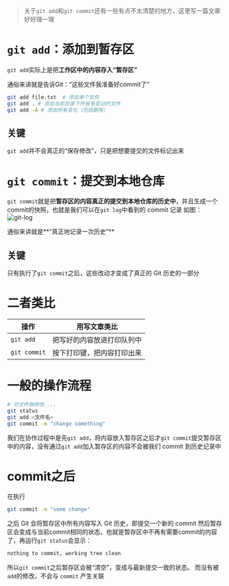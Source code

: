 > 关于`git add`和`git commit`还有一些有点不太清楚的地方，这里写一篇文章好好理一理

# `git add`：添加到暂存区
`git add`实际上是把**工作区中的内容存入“暂存区”**

通俗来讲就是告诉Git：“这些文件我准备好commit了”
```bash
git add file.txt  # 添加单个文件
git add . # 添加当前目录下所有有变动的文件
git add -A # 添加所有变化（包括删除）
```
## 关键
`git add`并不会真正的“保存修改”，只是把想要提交的文件标记出来


# `git commit`：提交到本地仓库
`git commit`就是把**暂存区的内容真正的提交到本地仓库的历史中**，并且生成一个commit的快照，也就是我们可以在`git log`中看到的 commit 记录
如图：
![git-log](https://132-1331126615.cos.ap-guangzhou.myqcloud.com/git-log.png)

通俗来讲就是**“真正地记录一次历史”**

## 关键
只有执行了`git commit`之后，这些改动才变成了真正的 Git 历史的一部分

# 二者类比
| 操作         | 用写文章类比               |
| ------------ | -------------------------- |
| `git add`    | 把写好的内容放进打印队列中 |
| `git commit` | 按下打印键，把内容打印出来 |

# 一般的操作流程
```bash
# 对文件做修改....
git status
git add <文件名>
git commit -m "change something"
```
我们在协作过程中是先`git add`，将内容放入暂存区之后才`git commit`提交暂存区中的内容，没有通过`git add`加入暂存区的内容不会被我们 commit 到历史记录中

# commit之后
在执行
```bash
git commit -m "some change"
```
之后
Git 会将暂存区中所有内容写入 Git 历史，即提交一个新的 commit
然后暂存区会变成与当前commit相同的状态，也就是暂存区中不再有需要commit的内容了，再运行`git status`会显示：
```bash
nothing to commit, working tree clean
```

所以`git commit`之后暂存区会被“清空”，变成与最新提交一致的状态。
而没有被`add`的修改，不会与 `commit` 产生关联